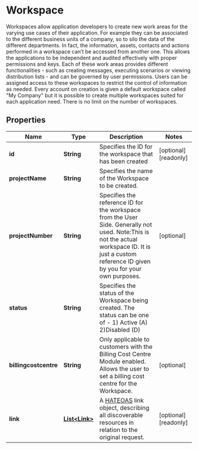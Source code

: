 

# Workspace

Workspaces allow application developers to create new work areas for the varying use cases of their application. For example they can be associated to the different business units of a company, so to silo the data of the different departments. In fact, the information, assets, contacts and actions performed in a workspace can’t be accessed from another one. This allows the applications to be independent and audited effectively with proper permissions and keys.  Each of these work areas provides different functionalities - such as creating messages, executing scenarios or viewing distribution lists - and can be governed by user permissions. Users can be assigned access to these workspaces to restrict the control of information as needed.  Every account on creation is given a default workspace called \"My Company\" but it is possible to create multiple workspaces suited for each application need. There is no limit on the number of workspaces.

## Properties

| Name | Type | Description | Notes |
|------------ | ------------- | ------------- | -------------|
|**id** | **String** | Specifies the ID for the workspace that has been created |  [optional] [readonly] |
|**projectName** | **String** | Specifies the name of the Workspace to be created. |  |
|**projectNumber** | **String** | Specifies the reference ID for the workspace from the User Side. Generally not used. Note:This is not the actual workspace ID. It is just a custom reference ID given by you for your own purposes. |  [optional] |
|**status** | **String** | Specifies the status of the Workspace being created. The status can be one of - 1) Active (A) 2)Disabled (D) |  |
|**billingcostcentre** | **String** | Only applicable to customers with the Billing Cost Centre Module enabled. Allows the user to set a billing cost centre for the Workspace. |  [optional] |
|**link** | [**List&lt;Link&gt;**](Link.md) | A [HATEOAS](https://en.wikipedia.org/wiki/HATEOAS) link object, describing all discoverable resources in relation to the original request. |  [optional] [readonly] |



